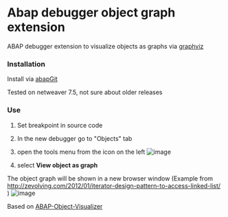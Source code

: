 # Abap debugger object graph extension

ABAP debugger extension to visualize objects as graphs via [graphviz](http://www.graphviz.org/)

### Installation

Install via [abapGit](https://github.com/larshp/abapGit)

Tested on netweaver 7.5, not sure about older releases

### Use

1.  Set breakpoint in source code
2.  In the new debugger go to "Objects" tab
3.  open the tools menu from the icon on the left ![image](https://user-images.githubusercontent.com/2453277/44873462-39cffc00-ac90-11e8-8815-45b797085919.png)

4.  select **View object as graph**

The object graph will be shown in a new browser window (Example from http://zevolving.com/2012/01/iterator-design-pattern-to-access-linked-list/ )
![image](https://user-images.githubusercontent.com/2453277/44873836-37ba6d00-ac91-11e8-9ea8-998b8dbb3d26.png)

Based on [ABAP-Object-Visualizer](https://github.com/larshp/ABAP-Object-Visualizer)

